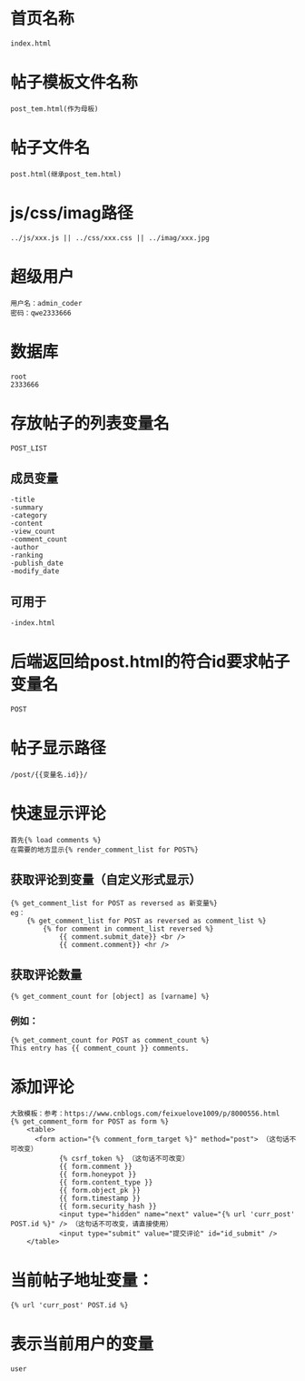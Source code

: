 # 首页名称
    index.html
# 帖子模板文件名称
    post_tem.html(作为母板)
# 帖子文件名
    post.html(继承post_tem.html)
# js/css/imag路径
    ../js/xxx.js || ../css/xxx.css || ../imag/xxx.jpg
# 超级用户
    用户名：admin_coder
    密码：qwe2333666
# 数据库
    root
    2333666

# 存放帖子的列表变量名
    POST_LIST
## 成员变量
    -title
    -summary
    -category
    -content
    -view_count
    -comment_count
    -author
    -ranking
    -publish_date
    -modify_date
## 可用于
    -index.html

# 后端返回给post.html的符合id要求帖子变量名
    POST
# 帖子显示路径
    /post/{{变量名.id}}/
# 快速显示评论
    首先{% load comments %}
    在需要的地方显示{% render_comment_list for POST%}
## 获取评论到变量（自定义形式显示）
    {% get_comment_list for POST as reversed as 新变量%}
    eg：
        {% get_comment_list for POST as reversed as comment_list %}
            {% for comment in comment_list reversed %}
                {{ comment.submit_date}} <br />
                {{ comment.comment}} <hr />
## 获取评论数量
    {% get_comment_count for [object] as [varname] %}
### 例如：
    {% get_comment_count for POST as comment_count %}
    This entry has {{ comment_count }} comments.
# 添加评论
    大致模板：参考：https://www.cnblogs.com/feixuelove1009/p/8000556.html
    {% get_comment_form for POST as form %}
        <table>
          <form action="{% comment_form_target %}" method="post"> （这句话不可改变）
                {% csrf_token %} （这句话不可改变）
                {{ form.comment }}
                {{ form.honeypot }} 
                {{ form.content_type }}
                {{ form.object_pk }}
                {{ form.timestamp }}
                {{ form.security_hash }}
                <input type="hidden" name="next" value="{% url 'curr_post' POST.id %}" /> （这句话不可改变，请直接使用）
                <input type="submit" value="提交评论" id="id_submit" />
        </table>
# 当前帖子地址变量：
    {% url 'curr_post' POST.id %}

# 表示当前用户的变量
    user